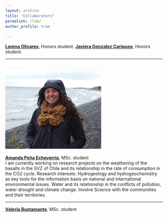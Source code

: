 ```yaml
---
layout: archive
title: "Collaborators"
permalink: /lab/
author_profile: true

---
```

<b><a href="lore.olivares24@gmail.com">Lorena Olivares</a></b>, Honors student.
<b><a href="javgonzc@gmail.com">Javiera Gonzalez Cariqueo</a></b>, Honors student.

---

<br><img style="float: center;" src="/images/apena_web.png"></br>
<br><b><a href="amanda.pena@ug.uchile.cl">Amanda Peña Echeverria</a></b>, MSc. student</br>
I am currently working on research projects on the weathering of the basalts in the SVZ of Chile and its relationship in the rate of consumption in the CO2 cycle.
Research interests: Hydrogeology and hydrogeochemistry as key tools for the information basis on national and international environmental issues. Water and its relationship in the conflicts of pollution, water drought and climate change. Involve Science with the communities and their territories. 

---

<b><a href="valeria.bustamante@ug.uchile.cl">Valeria Bustamante</a></b>, MSc. student
